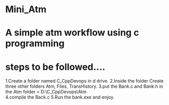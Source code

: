 # Mini_Atm
# A simple atm workflow using c programming
# steps to be followed....
1.Create a folder named C_CppDevops in d drive.
2.Inside the folder Create three other folders Atm, Files, TransHistory.
3.put the Bank.c and Bank.h in the Atm folder
       > D:\C_CppDevops\Atm\
4.compile the Back.c
5.Run the bank.exe and enjoy.
